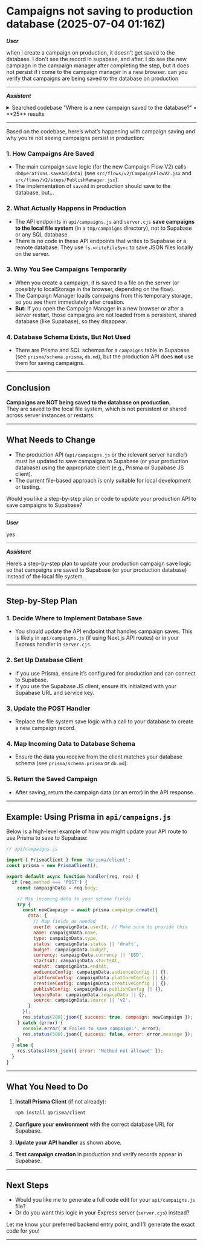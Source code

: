 <!-- Generated by SpecStory -->

# Campaigns not saving to production database (2025-07-04 01:16Z)

_**User**_

when i create a campaign on production, it doesn't get saved to the database. I don't see the record in supabase, and after. I do see the new campiagn in the campaign manager after completing the step, but it does not persist if i come to the campaign manager in a new browser. can you verify that campaigns are being saved to the database on production

---

_**Assistant**_

<details>
            <summary>Searched codebase "Where is a new campaign saved to the database?" • **25** results</summary>
        
| File | Lines |
|------|-------|
| `api/campaigns.js` | L52-100 |
| `server.cjs` | L327-363 |
| `src/App.jsx` | L3119-3166 |
| `src/App.jsx` | L2740-2786 |
| `src/flows/v2/steps/PublishManager.jsx` | L319-345 |
| `server.cjs` | L396-433 |
| `src/services/databaseAdapter.js` | L522-551 |
| `src/flows/v2/steps/PublishManager.jsx` | L283-319 |
| `db.md` | L144-198 |
| `src/flows/v2/CampaignFlowV2.jsx` | L457-517 |
| `prisma/dev-schema.prisma` | L99-137 |
| `src/services/database.js` | L239-269 |
| `src/flows/v2/CampaignFlowV2.jsx` | L352-383 |
| `src/services/database.js` | L159-192 |
| `src/App.jsx` | L5495-5552 |
| `src/services/databaseAdapter.js` | L317-350 |
| `src/flows/v2/CampaignFlowV2.jsx` | L265-301 |
| `prisma/production-schema.prisma` | L107-151 |
| `api/campaign-draft.js` | L50-100 |
| `prisma/schema.prisma` | L107-151 |
| `prisma/schema.prisma` | L151-192 |
| `src/flows/v2/CampaignFlowV2.jsx` | L734-767 |
| `src/App.jsx` | L5463-5495 |
| `prisma/dev-schema.prisma` | L137-194 |
| `campaign_flow.md` | L730-776 |

</details>

---

Based on the codebase, here’s what’s happening with campaign saving and why you’re not seeing campaigns persist in production:

### 1. **How Campaigns Are Saved**
- The main campaign save logic (for the new Campaign Flow V2) calls `dbOperations.saveAd(data)` (see `src/flows/v2/CampaignFlowV2.jsx` and `src/flows/v2/steps/PublishManager.jsx`).
- The implementation of `saveAd` in production should save to the database, but...

### 2. **What Actually Happens in Production**
- The API endpoints in `api/campaigns.js` and `server.cjs` **save campaigns to the local file system** (in a `tmp/campaigns` directory), not to Supabase or any SQL database.
- There is no code in these API endpoints that writes to Supabase or a remote database. They use `fs.writeFileSync` to save JSON files locally on the server.

### 3. **Why You See Campaigns Temporarily**
- When you create a campaign, it is saved to a file on the server (or possibly to localStorage in the browser, depending on the flow).
- The Campaign Manager loads campaigns from this temporary storage, so you see them immediately after creation.
- **But:** If you open the Campaign Manager in a new browser or after a server restart, those campaigns are not loaded from a persistent, shared database (like Supabase), so they disappear.

### 4. **Database Schema Exists, But Not Used**
- There are Prisma and SQL schemas for a `campaigns` table in Supabase (see `prisma/schema.prisma`, `db.md`), but the production API does **not** use them for saving campaigns.

---

## **Conclusion**
**Campaigns are NOT being saved to the database on production.**  
They are saved to the local file system, which is not persistent or shared across server instances or restarts.

---

## **What Needs to Change**
- The production API (`api/campaigns.js` or the relevant server handler) must be updated to save campaigns to Supabase (or your production database) using the appropriate client (e.g., Prisma or Supabase JS client).
- The current file-based approach is only suitable for local development or testing.

Would you like a step-by-step plan or code to update your production API to save campaigns to Supabase?

---

_**User**_

yes

---

_**Assistant**_

Here’s a step-by-step plan to update your production campaign save logic so that campaigns are saved to Supabase (or your production database) instead of the local file system.

---

## **Step-by-Step Plan**

### **1. Decide Where to Implement Database Save**
- You should update the API endpoint that handles campaign saves. This is likely in `api/campaigns.js` (if using Next.js API routes) or in your Express handler in `server.cjs`.

### **2. Set Up Database Client**
- If you use Prisma, ensure it’s configured for production and can connect to Supabase.
- If you use the Supabase JS client, ensure it’s initialized with your Supabase URL and service key.

### **3. Update the POST Handler**
- Replace the file system save logic with a call to your database to create a new campaign record.

### **4. Map Incoming Data to Database Schema**
- Ensure the data you receive from the client matches your database schema (see `prisma/schema.prisma` or `db.md`).

### **5. Return the Saved Campaign**
- After saving, return the campaign data (or an error) in the API response.

---

## **Example: Using Prisma in `api/campaigns.js`**

Below is a high-level example of how you might update your API route to use Prisma to save to Supabase:

```js
// api/campaigns.js

import { PrismaClient } from '@prisma/client';
const prisma = new PrismaClient();

export default async function handler(req, res) {
  if (req.method === 'POST') {
    const campaignData = req.body;

    // Map incoming data to your schema fields
    try {
      const newCampaign = await prisma.campaign.create({
        data: {
          // Map fields as needed
          userId: campaignData.userId, // Make sure to provide this
          name: campaignData.name,
          type: campaignData.type,
          status: campaignData.status || 'draft',
          budget: campaignData.budget,
          currency: campaignData.currency || 'USD',
          startsAt: campaignData.startsAt,
          endsAt: campaignData.endsAt,
          audienceConfig: campaignData.audienceConfig || {},
          platformConfig: campaignData.platformConfig || {},
          creativeConfig: campaignData.creativeConfig || {},
          publishConfig: campaignData.publishConfig || {},
          legacyData: campaignData.legacyData || {},
          source: campaignData.source || 'v2',
        }
      });
      res.status(200).json({ success: true, campaign: newCampaign });
    } catch (error) {
      console.error('❌ Failed to save campaign:', error);
      res.status(500).json({ success: false, error: error.message });
    }
  } else {
    res.status(405).json({ error: 'Method not allowed' });
  }
}
```

---

## **What You Need to Do**

1. **Install Prisma Client** (if not already):
   ```sh
   npm install @prisma/client
   ```

2. **Configure your environment** with the correct database URL for Supabase.

3. **Update your API handler** as shown above.

4. **Test campaign creation** in production and verify records appear in Supabase.

---

## **Next Steps**
- Would you like me to generate a full code edit for your `api/campaigns.js` file?
- Or do you want this logic in your Express server (`server.cjs`) instead?

Let me know your preferred backend entry point, and I’ll generate the exact code for you!

---


